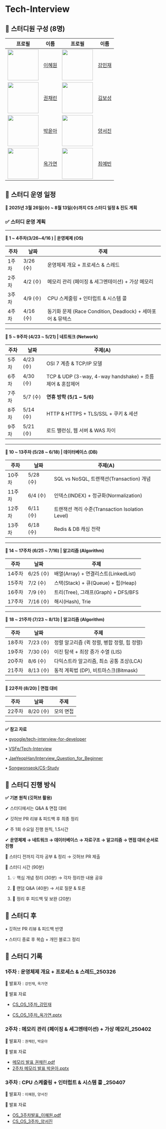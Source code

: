 # Tech-Interview
## 📌 스터디원 구성 (8명)

| 프로필 | 이름 | 프로필 | 이름 |
|--------|------|--------|------|
| <img src="https://avatars.githubusercontent.com/icegosimperson?v=4" width="100"> | [이혜원](https://github.com/icegosimperson) | <img src="https://avatars.githubusercontent.com/minijae011030?v=4" width="100"> | [강민재](https://github.com/minijae011030) |
| <img src="https://avatars.githubusercontent.com/chaelink?v=4" width="100">  | [권채린](https://github.com/chaelink) | <img src="https://avatars.githubusercontent.com/GreenTea0413?v=4" width="100"> | [김보성](https://github.com/GreenTea0413) |
| <img src="https://avatars.githubusercontent.com/0woy?v=4" width="100"> | [박윤아](https://github.com/0woy) | <img src="https://avatars.githubusercontent.com/westjin?v=4" width="100"> | [양서진](https://github.com/westjin) |
| <img src="https://avatars.githubusercontent.com/ockko?v=4" width="100"> | [옥가연](https://github.com/ockko) | <img src="https://avatars.githubusercontent.com/beenvyn?v=4" width="100"> | [최예빈](https://github.com/beenvyn) |
## **📌  스터디 운영 일정**
**🚀 2025년 3월 26일(수) ~ 8월 13일(수)까지 CS 스터디 일정 & 진도 계획**

### **✅**  스터디 운영 계획
---
**📅 1 ~ 4주차(3/26~4/16 ) | 운영체제 (OS)**


| 주차 | 날짜 | 주제 |
| --- | --- | --- |
| 1주차 | 3/26 (수) | 운영체제 개요 + 프로세스 & 스레드 |
| 2주차 | 4/2  (수) | 메모리 관리 (페이징 & 세그멘테이션)  + 가상 메모리 |
| 3주차 | 4/9  (수) | CPU 스케줄링  + 인터럽트 & 시스템 콜 |
| 4주차 | 4/16 (수) | 동기화 문제 (Race Condition, Deadlock) + 세마포어 & 뮤텍스 |

---
**📅 5 ~ 9주차 (4/23 ~ 5/21) | 네트워크 (Network)**

| 주차 | 날짜 | 주제(A) |
| --- | --- | --- |
| 5주차 | 4/23 (수) | OSI 7 계층 & TCP/IP 모델 |
| 6주차 | 4/30 (수) | TCP & UDP (3-way, 4-way handshake) + 흐름제어 & 혼잡제어 |
| 7주차 | 5/7  (수) | **연휴 방학 (5/1 ~ 5/6)**|
| 8주차 | 5/14 (수) | HTTP & HTTPS + TLS/SSL + 쿠키 & 세션 |
| 9주차 | 5/21 (수) | 로드 밸런싱, 웹 서버 & WAS 차이 |

---
**📅 10 ~ 13주차 (5/28 ~ 6/18) | 데이터베이스 (DB)**

| 주차 | 날짜 | 주제(A) |
| --- | --- | --- |
| 10주차 | 5/28 (수) | SQL vs NoSQL, 트랜잭션(Transaction) 개념 |
| 11주차 | 6/4  (수) | 인덱스(INDEX) + 정규화(Normalization) |
| 12주차 | 6/11  (수) | 트랜잭션 격리 수준(Transaction Isolation Level) |
| 13주차 | 6/18 (수) | Redis & DB 캐싱 전략 |

---
**📅 14 ~ 17주차 (6/25 ~ 7/16) | 알고리즘 (Algorithm)**

| 주차 | 날짜 | 주제 |
| --- | --- | --- |
| 14주차 | 6/25 (수) | 배열(Array) + 연결리스트(LinkedList) |
| 15주차 | 7/2  (수) | 스택(Stack)  + 큐(Queue) + 힙(Heap) |
| 16주차 | 7/9  (수) | 트리(Tree), 그래프(Graph) + DFS/BFS |
| 17주차 | 7/16 (수) | 해시(Hash), Trie |

---
📅 **18 ~ 21주차 (7/23 ~ 8/13) | 알고리즘 (Algorithm)**

| 주차 | 날짜 | 주제 |
| --- | --- | --- |
| 18주차 | 7/23 (수) | 정렬 알고리즘 (퀵 정렬, 병합 정렬, 힙 정렬) |
| 19주차 | 7/30 (수) | 이진 탐색  + 최장 증가 수열 (LIS) |
| 20주차 | 8/6  (수) | 다익스트라 알고리즘, 최소 공통 조상(LCA) |
| 21주차 | 8/13 (수) | 동적 계획법 (DP), 비트마스크(Bitmask) |

---
**📅 22주차 (8/20) | 면접 대비**

| 주차 | 날짜 | 주제 |
| --- | --- | --- |
| 22주차 | 8/20 (수) |  모의 면접 |

--- 
**✅ 참고 자료**

•	[gyoogle/tech-interview-for-developer](https://github.com/gyoogle/tech-interview-for-developer)

•	[VSFe/Tech-Interview](https://github.com/VSFe/Tech-Interview)

•	[JaeYeopHan/Interview_Question_for_Beginner](https://github.com/JaeYeopHan/Interview_Question_for_Beginner)

•	[Songwonseok/CS-Study](https://github.com/Songwonseok/CS-Study)

## **📌  스터디 진행 방식**

**✅ 기본 원칙 (깃허브 활용)**

✔ 스터디에서는 Q&A & 면접 대비

✔ 깃허브 PR 리뷰 & 피드백 후 최종 정리

✔  주 1회 수요일 진행 원칙, 1.5시간

✔ **운영체제 → 네트워크 → 데이터베이스 → 자료구조 → 알고리즘 → 면접 대비 순서로 진행**

📌 스터디 전까지 각자 공부 & 정리 → 깃허브 PR 제출

📌 스터디 시간 (90분)

1. 💡 핵심 개념 정리 (30분) → 각자 정리한 내용 공유

2. 💬 랜덤 Q&A (40분) → 서로 질문 & 토론

3. 📝 정리 후 피드백 및 보완 (20분)

## 📌 **스터디 후**

• 깃허브 PR 리뷰 & 피드백 반영

• 스터디 종료 후 복습 + 개인 블로그 정리

## 📌 스터디 기록
### 1주차 : 운영체제 개요 + 프로세스 & 스레드_250326
👤 발표자 : `강민재`, `옥가연`

📂 발표 자료 
- [CS_OS_1주차_강민재](https://github.com/KB-CS-Study/Tech-Interview/blob/main/01_OS/1%EC%A3%BC%EC%B0%A8/OS_1%EC%A3%BC%EC%B0%A8_%EA%B0%95%EB%AF%BC%EC%9E%AC.md)

- [CS_OS_1주차_옥가연.pptx](https://github.com/user-attachments/files/19578220/CS_OS_1.pptx)


### 2주차 : 메모리 관리 (페이징 & 세그멘테이션) + 가상 메모리_250402
👤 발표자 : `권채린`, `박윤아`

📂 발표 자료 
- [메모리 발표 권채린.pdf](https://github.com/user-attachments/files/19578215/default.pdf)
- [2주차 메모리 발표 박윤아.pptx](https://github.com/user-attachments/files/19578216/2.pptx)

### 3주차 : CPU 스케줄링  + 인터럽트 & 시스템 콜 _250407
👤 발표자 : `이혜원`, `양서진`

📂 발표 자료
- [OS_3주차발표_이혜원.pdf](https://github.com/user-attachments/files/19631971/OS_3._.pdf)
- [CS_OS_3주차_양서진](https://github.com/KB-CS-Study/Tech-Interview/blob/main/01_OS/3%EC%A3%BC%EC%B0%A8/OS_3%EC%A3%BC%EC%B0%A8_%EC%96%91%EC%84%9C%EC%A7%84.md)
